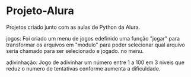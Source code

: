 # Projeto-Alura
 Projetos criado junto com as aulas de Python da Alura.
 
 jogos: Foi  criado um menu de jogos edefinido uma função "jogar" para transformar os arquivos em "módulo" para poder selecionar qual arquivo seria chamado para ser selecionado e jogado.
 no menu.
 
 adivinhação: Jogo de adivinhar um número entre 1 a 100 em 3 niveis que reduz o numero de tentativas conforme aumenta a dificuldade.
